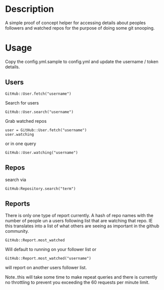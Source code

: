 # Description

A simple proof of concept helper for accessing details about peoples followers and watched repos for the purpose of doing some git snooping.

# Usage

Copy the config.yml.sample to config.yml and update the username / token details.

## Users

    GitHub::User.fetch("username")

Search for users

    GitHub::User.search("username")

Grab watched repos

    user = GitHub::User.fetch("username")
    user.watching

or in one query

    GitHub::User.watching("username")


## Repos

search via

    GitHub:Repository.search("term")

## Reports

There is only one type of report currently. A hash of repo names with the number of people un a users following list that are watching that repo. IE this translates into a list of what others are seeing as important in the github community.

    GitHub::Report.most_watched

Will default to running on your follower list or

    GitHub::Report.most_watched("username")

will report on another users follower list.

Note..this will take some time to make repeat queries and there is currently no throttling to prevent you exceeding the 60 requests per minute limit. 